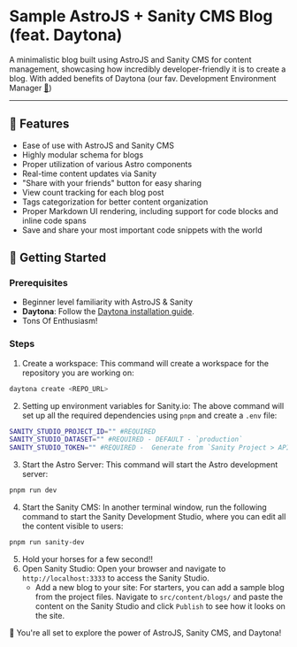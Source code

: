 # Sample AstroJS + Sanity CMS Blog (feat. Daytona)

A minimalistic blog built using AstroJS and Sanity CMS for content management,
showcasing how incredibly developer-friendly it is to create a blog. With added
benefits of Daytona (our fav. Development Environment Manager
[🔗](https://www.daytona.io/))

---

## 👀 Features

- Ease of use with AstroJS and Sanity CMS
- Highly modular schema for blogs
- Proper utilization of various Astro components
- Real-time content updates via Sanity
- "Share with your friends" button for easy sharing
- View count tracking for each blog post
- Tags categorization for better content organization
- Proper Markdown UI rendering, including support for code blocks and inline
  code spans
- Save and share your most important code snippets with the world

## 🚀 Getting Started

### Prerequisites

- Beginner level familiarity with AstroJS & Sanity
- **Daytona**: Follow the
  [Daytona installation guide](https://www.daytona.io/docs/installation/installation/).
- Tons Of Enthusiasm!

### Steps

1. Create a workspace: This command will create a workspace for the repository
   you are working on:

```bash
daytona create <REPO_URL>
```

2. Setting up environment variables for Sanity.io: The above command will set up
   all the required dependencies using `pnpm` and create a `.env` file:

```sh
SANITY_STUDIO_PROJECT_ID="" #REQUIRED
SANITY_STUDIO_DATASET="" #REQUIRED - DEFAULT - `production`
SANITY_STUDIO_TOKEN="" #REQUIRED -  Generate from `Sanity Project > API > Tokens`
```

3. Start the Astro Server: This command will start the Astro development server:

```bash
pnpm run dev
```

4. Start the Sanity CMS: In another terminal window, run the following command
   to start the Sanity Development Studio, where you can edit all the content
   visible to users:

```bash
pnpm run sanity-dev
```

5. Hold your horses for a few second!!
6. Open Sanity Studio: Open your browser and navigate to `http://localhost:3333`
   to access the Sanity Studio.
   - Add a new blog to your site: For starters, you can add a sample blog from the project files. Navigate to `src/content/blogs/` and paste the content on the Sanity Studio and click `Publish` to see how it looks on the site.

🎉 You're all set to explore the power of AstroJS, Sanity CMS, and Daytona!
